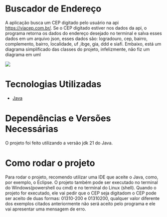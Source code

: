 # Buscador de Endereço 
A aplicação busca um CEP digitado pelo usuário na api https://viacep.com.br/. Se o CEP digitado estiver nos dados da api, o programa retorna os dados do endereço desejado no terminal e salva esses dados em um arquivo json, esses dados são: logradouro, cep, bairro, complemento, bairro, localidade, uf ,ibge, gia, ddd  e siafi. Embaixo, está um diagrama simplificado das classes do projeto, infelizmente, não fiz um diagrama em uml

[![](https://mermaid.ink/img/pako:eNptj8sKgzAQRX8lzKoF_QEXBV90JRTaXdPFkIw1oImNSUuJ_nujbjury7lnMTeAMJIgg7Y3H9GhdexWcc3i5fcGlX6wND0Vh4a0P7K9KFbEZkHjzMpQ-EmgNHZhf-oqnMkiy-3Lq7dZdqHchDqU9WUjkMBAdkAl4x9hJRxcRwNxyGKU1KLvHQeul6iid-b61QIyZz0l4EeJjiqFT4sDZC32U6QklTO22bdtE5cfDc9KIQ?type=png)](https://mermaid.live/edit#pako:eNptj8sKgzAQRX8lzKoF_QEXBV90JRTaXdPFkIw1oImNSUuJ_nujbjury7lnMTeAMJIgg7Y3H9GhdexWcc3i5fcGlX6wND0Vh4a0P7K9KFbEZkHjzMpQ-EmgNHZhf-oqnMkiy-3Lq7dZdqHchDqU9WUjkMBAdkAl4x9hJRxcRwNxyGKU1KLvHQeul6iid-b61QIyZz0l4EeJjiqFT4sDZC32U6QklTO22bdtE5cfDc9KIQ)
  
# Tecnologias Utilizadas 
* [Java](https://www.java.com/pt-BR/)

# Dependências e Versões Necessárias 
O projeto foi feito utilizando a versão jdk 21 do Java.  

# Como rodar o projeto

Para rodar o projeto, recomendo utilizar uma IDE que aceite o Java, como, por exemplo, o Eclipse. O projeto também pode ser executado no terminal do Windows(powershell ou cmd) e no terminal do Linux (shell). Quando o projeto for executado, ele vai pedir que o CEP seja digitadom o CEP pode ser aceito de duas formas: 01310-200 e 01310200, qualquer valor diferente dos exemplos citados anteriormente não será aceito pelo programa e ele vai apresentar uma mensagem de erro.


